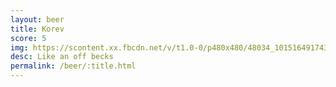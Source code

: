 ```yaml
---
layout: beer
title: Korev
score: 5
img: https://scontent.xx.fbcdn.net/v/t1.0-0/p480x480/48034_10151649174363745_1551458446_n.jpg?oh=c7abbdd8073f4abf0c06fcf91ea1f85d&oe=58697BF2
desc: Like an off becks
permalink: /beer/:title.html
---
```

